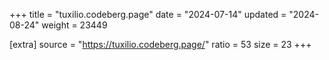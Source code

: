 +++
title = "tuxilio.codeberg.page"
date = "2024-07-14"
updated = "2024-08-24"
weight = 23449

[extra]
source = "https://tuxilio.codeberg.page/"
ratio = 53
size = 23
+++
